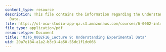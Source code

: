 ```yaml
---
content_type: resource
description: This file contains the information regarding the Understanding Experimental
  Data.
file: https://ol-ocw-studio-app-qa.s3.amazonaws.com/courses/6-0002-introduction-to-computational-thinking-and-data-science-fall-2016/20a7e184a1a2b3c34a5055dc1f1dc066_MIT6_0002F16_lec9.pdf
file_type: application/pdf
resourcetype: Document
title: 'MIT6_0002F16_Lecture 9: Understanding Experimental Data'
uid: 20a7e184-a1a2-b3c3-4a50-55dc1f1dc066
---
```

